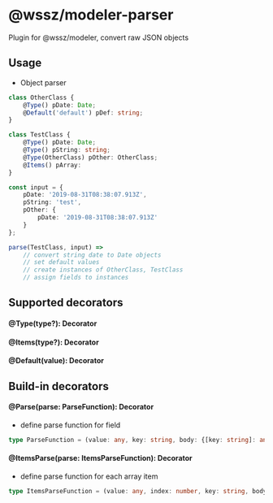 # @wssz/modeler-parser
Plugin for @wssz/modeler, convert raw JSON objects

## Usage

* Object parser
```ts
class OtherClass {
    @Type() pDate: Date;
    @Default('default') pDef: string;
}

class TestClass {
	@Type() pDate: Date;
	@Type() pString: string;
	@Type(OtherClass) pOther: OtherClass;
	@Items() pArray: 
}

const input = {
    pDate: '2019-08-31T08:38:07.913Z',
    pString: 'test',
    pOther: {
        pDate: '2019-08-31T08:38:07.913Z'
    }
};

parse(TestClass, input) =>
    // convert string date to Date objects
    // set default values
    // create instances of OtherClass, TestClass
    // assign fields to instances

```

## Supported decorators

#### @Type<ParseFunction>(type?): Decorator

#### @Items<ParseFunction>(type?): Decorator

#### @Default<ParseFunction>(value): Decorator

## Build-in decorators

#### @Parse(parse: ParseFunction): Decorator
* define parse function for field

```ts
type ParseFunction = (value: any, key: string, body: {[key: string]: any}) => any;
```

#### @ItemsParse(parse: ItemsParseFunction): Decorator
* define parse function for each array item
 
 ```ts
type ItemsParseFunction = (value: any, index: number, key: string, body: {[key: string]: any}) => any;
```